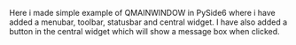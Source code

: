 Here i made simple example of QMAINWINDOW in PySide6 where i have added a menubar, toolbar, statusbar and central widget. I have also added a button in the central widget which will show a message box when clicked.

